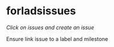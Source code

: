 forladsissues
=============

*Click on issues and create an issue* 

Ensure link issue to a label and milestone
